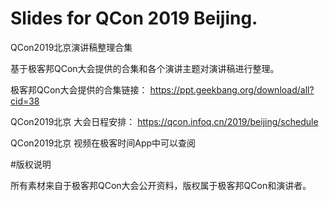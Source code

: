 # Slides for QCon 2019 Beijing. 
QCon2019北京演讲稿整理合集

基于极客邦QCon大会提供的合集和各个演讲主题对演讲稿进行整理。

极客邦QCon大会提供的合集链接：
https://ppt.geekbang.org/download/all?cid=38

QCon2019北京 大会日程安排：
https://qcon.infoq.cn/2019/beijing/schedule

QCon2019北京 视频在极客时间App中可以查阅

#版权说明

所有素材来自于极客邦QCon大会公开资料，版权属于极客邦QCon和演讲者。
